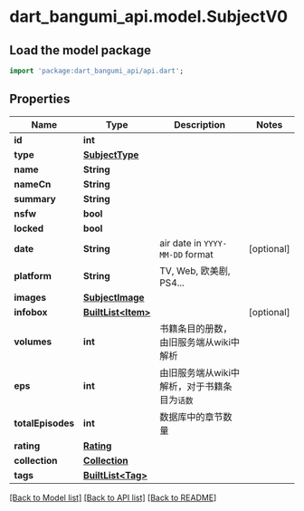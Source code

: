 # dart_bangumi_api.model.SubjectV0

## Load the model package
```dart
import 'package:dart_bangumi_api/api.dart';
```

## Properties
Name | Type | Description | Notes
------------ | ------------- | ------------- | -------------
**id** | **int** |  | 
**type** | [**SubjectType**](SubjectType.md) |  | 
**name** | **String** |  | 
**nameCn** | **String** |  | 
**summary** | **String** |  | 
**nsfw** | **bool** |  | 
**locked** | **bool** |  | 
**date** | **String** | air date in `YYYY-MM-DD` format | [optional] 
**platform** | **String** | TV, Web, 欧美剧, PS4... | 
**images** | [**SubjectImage**](SubjectImage.md) |  | 
**infobox** | [**BuiltList&lt;Item&gt;**](Item.md) |  | [optional] 
**volumes** | **int** | 书籍条目的册数，由旧服务端从wiki中解析 | 
**eps** | **int** | 由旧服务端从wiki中解析，对于书籍条目为`话数` | 
**totalEpisodes** | **int** | 数据库中的章节数量 | 
**rating** | [**Rating**](Rating.md) |  | 
**collection** | [**Collection**](Collection.md) |  | 
**tags** | [**BuiltList&lt;Tag&gt;**](Tag.md) |  | 

[[Back to Model list]](../README.md#documentation-for-models) [[Back to API list]](../README.md#documentation-for-api-endpoints) [[Back to README]](../README.md)


